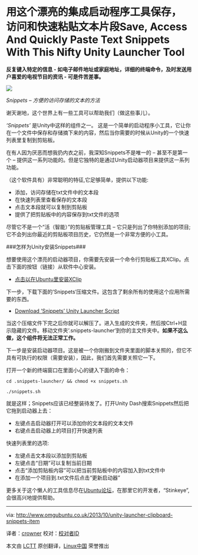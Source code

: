 用这个**漂亮的集成启动程序工具**保存，访问和快速粘贴文本片段Save, Access And Quickly Paste Text Snippets With This Nifty Unity Launcher Tool
================================================================================
**反复键入特定的信息 - 如电子邮件地址或家庭地址，详细的终端命令，及时发送用户喜爱的电视节目的资讯 - 可是件苦差事。**

![](http://www.omgubuntu.co.uk/wp-content/uploads/2013/10/Screen-Shot-2013-10-31-at-13.04.jpg)

*Snippets – 方便的访问存储的文本的方法*

谢天谢地，这个世界上有一些工具可以帮助我们（做这些事儿）。

*‘Snippets’* 是Unity中这样的组件之一。 这是一个简单的启动程序小工具，它让你在一个文件中保存和存储摘下来的内容，然后当你需要的时候从Unity的一个快速列表里复制到剪贴板。

在有人因为厌恶而想我扔内衣之前，我深知Snippets不是唯一的 – 甚至不是第一个 – 提供这一系列功能的。但是它独特的是通过Unity启动器项目来提供这一系列功能。

（这个软件具有）非常聪明的特征,它足够简单，提供以下功能:

- 添加，访问存储在txt文件中的文本段
- 在快速列表里查看保存的文本段
- 点击文本段就可以复制到剪贴板
- 提供了把剪贴板中的内容保存到txt文件的选项

尽管它不是一个“活（智能）”的剪贴板管理工具 – 它只是列出了你特别添加的项目;它不会列出你最近的剪贴板项目历史，它仍然是一个非常方便的小工具。

###怎样为Unity安装Snippets###

想要使用这个漂亮的启动器项目，你需要先安装一个命令行剪贴板工具XClip。点击下面的按钮（链接）从软件中心安装。
- [点击以在Ubuntu里安装XClip][1]

下一步，下载下面的‘Snippets‘压缩文件。这包含了剩余所有的使用这个应用所需要的东西。

- [Download ‘Snippets’ Unity Launcher Script][2]

当这个压缩文件下完之后你就可以解压了。进入生成的文件夹，然后按Ctrl+H显示隐藏的文件。移动文件夹‘.snippets-launcher‘到你的主文件夹中。**如果不这么做，这个组件将无法正常工作。**

下一步是安装启动器项目。这是被一个你刚搬到文件夹里面的脚本关照的，但它不具有可执行的权限（需要安装），因此，我们首先需要关照它一下。

打开一个新的终端窗口在里面小心的键入下面的命令：

    cd .snippets-launcher/ && chmod +x snippets.sh
    
    ./snippets.sh

就是这样；Snippets应该已经整装待发了。打开Unity Dash搜索Snippets然后把它拖到启动器上去：

- 左键点击启动器打开可以添加你的文本段的文本文件
- 右键点击启动器上的项目打开快速列表

快速列表里的选项:

- 左键点击文本段以添加到剪贴板
- 左键点击“日期”可以复制当前日期
- 点击“添加剪贴板内容”可以把当前剪贴板中的内容加入到txt文件中
- 在添加一个项目到.txt文件后点击“更新启动器”

更多关于这个懒人的工具信息尽在[Ubuntu论坛][3]，在那里它的开发者，“Stinkeye”,会很高兴地提供帮助。 

--------------------------------------------------------------------------------

via: http://www.omgubuntu.co.uk/2013/10/unity-launcher-clipboard-snippets-item

译者：[crowner](https://github.com/译者ID) 校对：[校对者ID](https://github.com/校对者ID)

本文由 [LCTT](https://github.com/LCTT/TranslateProject) 原创翻译，[Linux中国](http://linux.cn/) 荣誉推出

[1]:apt://xclip
[2]:https://www.dropbox.com/s/ha6lngizmz78srv/snippets%20by%20stinkeye.tar.gz
[3]:http://ubuntuforums.org/showthread.php?t=2184916
